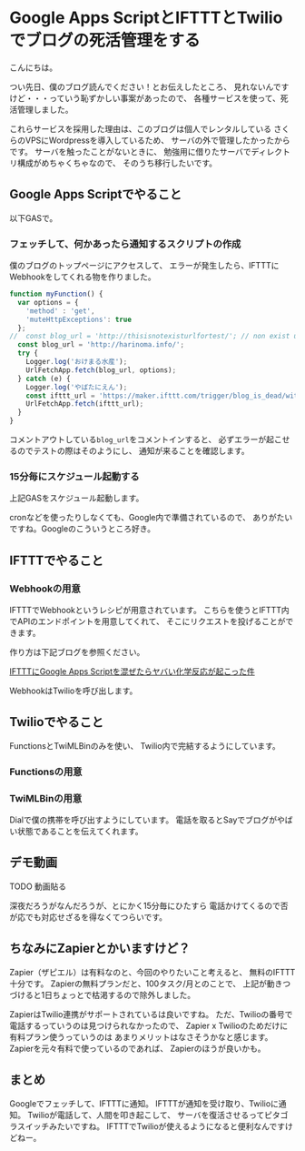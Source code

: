 # Google Apps ScriptとIFTTTとTwilioでブログの死活管理をする

こんにちは。

つい先日、僕のブログ読んでください！とお伝えしたところ、
見れないんですけど・・・っていう恥ずかしい事案があったので、
各種サービスを使って、死活管理しました。

これらサービスを採用した理由は、このブログは個人でレンタルしている
さくらのVPSにWordpressを導入しているため、
サーバの外で管理したかったからです。
サーバを触ったことがないときに、
勉強用に借りたサーバでディレクトリ構成がめちゃくちゃなので、
そのうち移行したいです。

## Google Apps Scriptでやること

以下GASで。

### フェッチして、何かあったら通知するスクリプトの作成

僕のブログのトップページにアクセスして、
エラーが発生したら、IFTTTにWebhookをしてくれる物を作りました。

```javascript
function myFunction() {
  var options = {
    'method' : 'get',
    'muteHttpExceptions': true
  };
//  const blog_url = 'http://thisisnotexisturlfortest/'; // non exist url
  const blog_url = 'http://harinoma.info/';
  try {
    Logger.log('おけまる水産');
    UrlFetchApp.fetch(blog_url, options);
  } catch (e) {
    Logger.log('やばたにえん');
    const ifttt_url = 'https://maker.ifttt.com/trigger/blog_is_dead/with/key/{your_token}';
    UrlFetchApp.fetch(ifttt_url);
  }
}
```

コメントアウトしている`blog_url`をコメントインすると、
必ずエラーが起こせるのでテストの際はそのようにし、
通知が来ることを確認します。

### 15分毎にスケジュール起動する

上記GASをスケジュール起動します。



cronなどを使ったりしなくても、Google内で準備されているので、
ありがたいですね。Googleのこういうところ好き。

## IFTTTでやること

### Webhookの用意

IFTTTでWebhookというレシピが用意されています。
こちらを使うとIFTTT内でAPIのエンドポイントを用意してくれて、
そこにリクエストを投げることができます。

作り方は下記ブログを参照ください。

[IFTTTにGoogle Apps Scriptを混ぜたらヤバい化学反応が起こった件](http://moguno.hatenablog.jp/entry/2018/08/02/163119)

WebhookはTwilioを呼び出します。

## Twilioでやること

FunctionsとTwiMLBinのみを使い、
Twilio内で完結するようにしています。

### Functionsの用意



### TwiMLBinの用意

Dialで僕の携帯を呼び出すようにしています。
電話を取るとSayでブログがやばい状態であることを伝えてくれます。

## デモ動画

TODO 動画貼る

深夜だろうがなんだろうが、とにかく15分毎にひたすら
電話かけてくるので否が応でも対応せざるを得なくてつらいです。

## ちなみにZapierとかいますけど？

Zapier（ザピエル）は有料なのと、今回のやりたいこと考えると、
無料のIFTTT十分です。
Zapierの無料プランだと、100タスク/月とのことで、
上記が動きつづけると1日ちょっとで枯渇するので除外しました。

ZapierはTwilio連携がサポートされているは良いですね。
ただ、Twilioの番号で電話するっていうのは見つけられなかったので、
Zapier x Twilioのためだけに有料プラン使うっていうのは
あまりメリットはなさそうかなと感じます。
Zapierを元々有料で使っているのであれば、
Zapierのほうが良いかも。

## まとめ

Googleでフェッチして、IFTTTに通知。
IFTTTが通知を受け取り、Twilioに通知。
Twilioが電話して、人間を叩き起こして、
サーバを復活させるってピタゴラスイッチみたいですね。
IFTTTでTwilioが使えるようになると便利なんですけどねー。